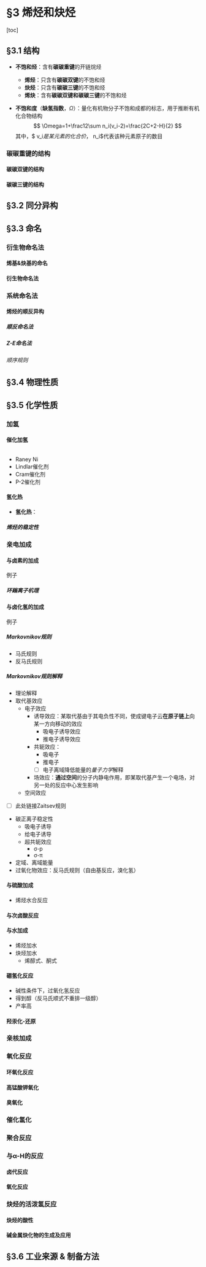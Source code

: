 

# §3 烯烃和炔烃

[toc]

## §3.1 结构

* **不饱和烃**：含有**碳碳重键**的开链烷烃
  * **烯烃**：只含有**碳碳双键**的不饱和烃
  * **炔烃**：只含有**碳碳三键**的不饱和烃
  * **烯炔**：含有**碳碳双键和碳碳三键**的不饱和烃
  
* **不饱和度**（**缺氢指数**，$\Omega$）：量化有机物分子不饱和成都的标志，用于推断有机化合物结构
  $$
  \Omega=1+\frac12\sum n_i(v_i-2)=\frac{2C+2-H}{2}
  $$
  其中，$ v_i$是某元素的化合价，$ n_i$代表该种元素原子的数目

### 碳碳重键的结构

#### 碳碳双键的结构



#### 碳碳三键的结构



## §3.2 同分异构



## §3.3 命名

### 衍生物命名法

#### 烯基&炔基的命名



#### 衍生物命名法



### 系统命名法



#### 烯烃的顺反异构



##### 顺反命名法



##### Z-E命名法

###### 顺序规则





### 







## §3.4 物理性质



## §3.5 化学性质

### 加氢

#### 催化加氢

![]()

- Raney Ni
- Lindlar催化剂
- Cram催化剂
- P-2催化剂

#### 氢化热

* **氢化热**：

##### 烯烃的稳定性



### 亲电加成

#### 与卤素的加成

例子

##### 环鎓离子机理



#### 与卤化氢的加成

例子

##### Markovnikov规则

* 马氏规则
* 反马氏规则

##### Markovnikov规则解释

* 理论解释
* 取代基效应
  * 电子效应
    * 诱导效应：某取代基由于其电负性不同，使成键电子云**在原子链上**向某一方向移动的效应
      * 吸电子诱导效应
      * 推电子诱导效应
    * 共轭效应：
      * 吸电子
      * 推电子
      * [ ] 电子离域降低能量的*量子力学*解释
    * 场效应：**通过空间**的分子内静电作用，即某取代基产生一个电场，对另一处的反应中心发生影响
  * 空间效应

* [ ] 此处链接Zaitsev规则

* 碳正离子稳定性
  * 吸电子诱导
  * 给电子诱导
  * 超共轭效应
    * σ-p
    * σ-π
* 定域、离域能量
* 过氧化物效应：反马氏规则（自由基反应，溴化氢）

#### 与硫酸加成

* 烯烃水合反应

#### 与次卤酸反应



#### 与水加成

* 烯烃加水
* 炔烃加水
  * 烯醇式、酮式

#### 硼氢化反应

* 碱性条件下，过氧化氢反应
* 得到醇（反马氏顺式不重排一级醇）
* 产率高

#### 羟汞化-还原

### 亲核加成



### 氧化反应

#### 环氧化反应



#### 高锰酸钾氧化



#### 臭氧化



### 催化氢化



### 聚合反应



### 与α-H的反应



#### 卤代反应



#### 氧化反应



### 炔烃的活泼氢反应

#### 炔烃的酸性



#### 碱金属炔化物的生成及应用



## §3.6 工业来源 & 制备方法